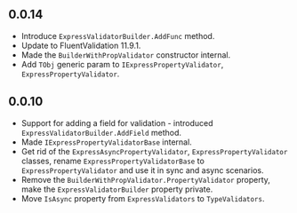 ## 0.0.14

- Introduce `ExpressValidatorBuilder.AddFunc` method.
- Update to FluentValidation 11.9.1.
- Made the `BuilderWithPropValidator` constructor internal.
- Add `TObj` generic param to `IExpressPropertyValidator`, `ExpressPropertyValidator`.


## 0.0.10

- Support for adding a field for validation - introduced `ExpressValidatorBuilder.AddField` method.
- Made `IExpressPropertyValidatorBase` internal.
- Get rid of the `ExpressAsyncPropertyValidator`, `ExpressPropertyValidator` classes, rename `ExpressPropertyValidatorBase` to `ExpressPropertyValidator` and use it in sync and async scenarios.
- Remove the `BuilderWithPropValidator.PropertyValidator` property, make the `ExpressValidatorBuilder` property private.
- Move `IsAsync` property from `ExpressValidators` to `TypeValidators`.
